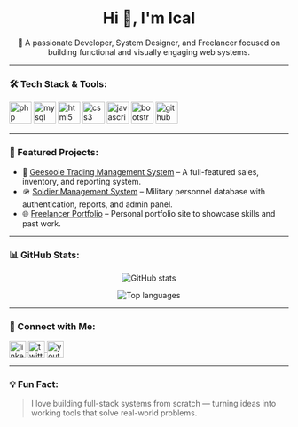 <h1 align="center">Hi 👋, I'm Ical</h1>
<p align="center">
  🔧 A passionate Developer, System Designer, and Freelancer focused on building functional and visually engaging web systems.
</p>

---

### 🛠️ Tech Stack & Tools:
<p align="left">
  <img src="https://cdn.jsdelivr.net/gh/devicons/devicon/icons/php/php-original.svg" alt="php" width="40" height="40"/>
  <img src="https://cdn.jsdelivr.net/gh/devicons/devicon/icons/mysql/mysql-original.svg" alt="mysql" width="40" height="40"/>
  <img src="https://cdn.jsdelivr.net/gh/devicons/devicon/icons/html5/html5-original.svg" alt="html5" width="40" height="40"/>
  <img src="https://cdn.jsdelivr.net/gh/devicons/devicon/icons/css3/css3-original.svg" alt="css3" width="40" height="40"/>
  <img src="https://cdn.jsdelivr.net/gh/devicons/devicon/icons/javascript/javascript-original.svg" alt="javascript" width="40" height="40"/>
  <img src="https://cdn.jsdelivr.net/gh/devicons/devicon/icons/bootstrap/bootstrap-original.svg" alt="bootstrap" width="40" height="40"/>
  <img src="https://cdn.jsdelivr.net/gh/devicons/devicon/icons/github/github-original.svg" alt="github" width="40" height="40"/>
</p>

---

### 📌 Featured Projects:
- 🚀 [Geesoole Trading Management System](https://github.com/ical/geesoole-trading) – A full-featured sales, inventory, and reporting system.
- 🪖 [Soldier Management System](https://github.com/ical/soldier-management) – Military personnel database with authentication, reports, and admin panel.
- 🌐 [Freelancer Portfolio](https://github.com/ical/my-portfolio) – Personal portfolio site to showcase skills and past work.

---

### 📊 GitHub Stats:
<p align="center">
  <img src="https://github-readme-stats.vercel.app/api?username=ical&show_icons=true&theme=radical" alt="GitHub stats" />
</p>

<p align="center">
  <img src="https://github-readme-stats.vercel.app/api/top-langs/?username=ical&layout=compact&theme=radical" alt="Top languages" />
</p>

---

### 🔗 Connect with Me:
<p align="left">
  <a href="https://www.linkedin.com/in/mazim-saed19/" target="blank">
    <img align="center" src="https://cdn.jsdelivr.net/npm/simple-icons@v4/icons/linkedin.svg" alt="linkedin" height="30" width="30" />
  </a>
  <a href="https://twitter.com/YOUR-TWITTER" target="blank">
    <img align="center" src="https://cdn.jsdelivr.net/npm/simple-icons@v4/icons/twitter.svg" alt="twitter" height="30" width="30" />
  </a>
  <a href="https://www.youtube.com/@YOUR-CHANNEL" target="blank">
    <img align="center" src="https://cdn.jsdelivr.net/npm/simple-icons@v4/icons/youtube.svg" alt="youtube" height="30" width="30" />
  </a>
</p>

---

### 💡 Fun Fact:
> I love building full-stack systems from scratch — turning ideas into working tools that solve real-world problems.
